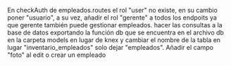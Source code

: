 En checkAuth de empleados.routes el rol "user" no existe, en su cambio poner "usuario", a su vez, añadir el rol "gerente" a todos los endpoits ya que gerente también puede gestionar empleados. hacer las consultas a la base de datos exportando la función db que se encuentra en el archivo db en la carpeta models en lugar de knex y cambiar el nombre de la tabla en lugar "inventario_empleados" solo dejar "empleados". Añadir el campo "foto" al edit o crear un empleado